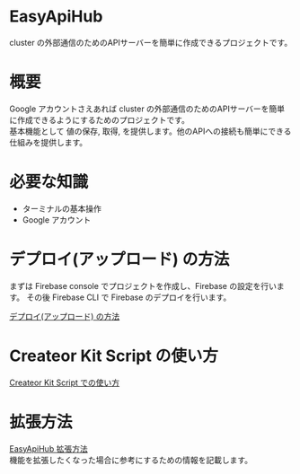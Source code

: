 # EasyApiHub
cluster の外部通信のためのAPIサーバーを簡単に作成できるプロジェクトです。  

# 概要
Google アカウントさえあれば cluster の外部通信のためのAPIサーバーを簡単に作成できるようにするためのプロジェクトです。  
基本機能として 値の保存, 取得, を提供します。他のAPIへの接続も簡単にできる仕組みを提供します。  

# 必要な知識
- ターミナルの基本操作
- Google アカウント

# デプロイ(アップロード) の方法
まずは Firebase console でプロジェクトを作成し、Firebase の設定を行います。
その後 Firebase CLI で Firebase のデプロイを行います。  

[デプロイ(アップロード) の方法](./README-deploy.md)

# Createor Kit Script の使い方
[Createor Kit Script での使い方](./README-createor-kit-script.md) 

# 拡張方法
[EasyApiHub 拡張方法](./README-expansion.md)  
機能を拡張したくなった場合に参考にするための情報を記載します。